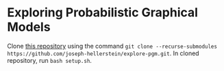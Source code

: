 # Exploring Probabilistic Graphical Models

Clone [this repository](https://github.com/joseph-hellerstein/explore-pgm.git) using the command ``git clone --recurse-submodules https://github.com/joseph-hellerstein/explore-pgm.git``.
In cloned repository,
run ``bash setup.sh``.
